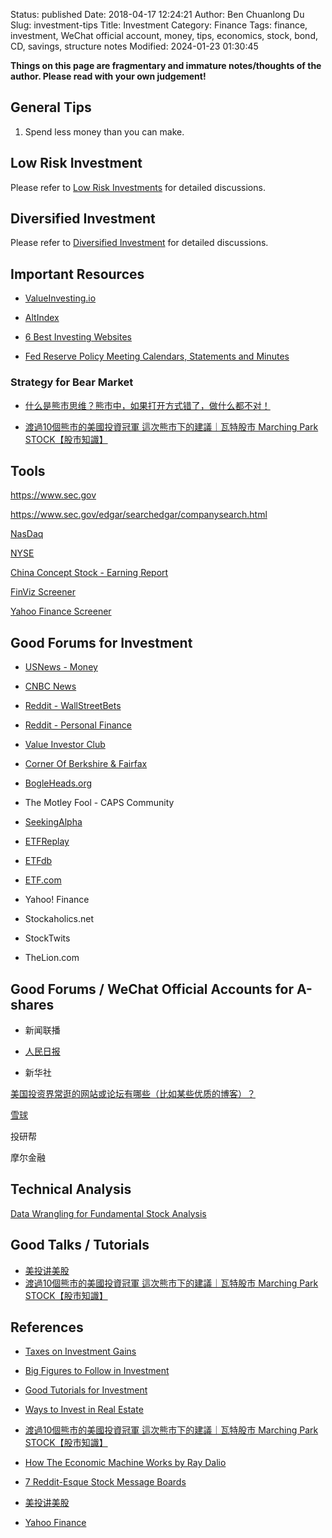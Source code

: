 Status: published
Date: 2018-04-17 12:24:21
Author: Ben Chuanlong Du
Slug: investment-tips
Title: Investment
Category: Finance
Tags: finance, investment, WeChat official account, money, tips, economics, stock, bond, CD, savings, structure notes
Modified: 2024-01-23 01:30:45

**Things on this page are fragmentary and immature notes/thoughts of the author. Please read with your own judgement!**

## General Tips 

1. Spend less money than you can make.


## Low Risk Investment

Please refer to
[Low Risk Investments]( https://www.legendu.net/misc/blog/low-risk-investments ) 
for detailed discussions.

## Diversified Investment

Please refer to 
[Diversified Investment]( https://www.legendu.net/misc/blog/diversified-investment )
for detailed discussions.

## Important Resources

- [ValueInvesting.io](https://valueinvesting.io/)

- [AltIndex](https://altindex.com/)

- [6 Best Investing Websites](https://www.columbia.edu/~tmd2142/6-best-investing-websites.html#:~:text=1.,ValueInvesting.io&text=You%20can%20also%20find%20other,you%20follow%20this%20investing%20philosophy.)

- [Fed Reserve Policy Meeting Calendars, Statements and Minutes](https://www.federalreserve.gov/monetarypolicy/fomccalendars.htm)

### Strategy for Bear Market

- [什么是熊市思维？熊市中，如果打开方式错了，做什么都不对！](https://www.youtube.com/watch?v=ja1509UzY2o)

- [渡過10個熊市的美國投資冠軍 這次熊市下的建議｜瓦特股市 Marching Park STOCK【股市知識】](https://www.youtube.com/watch?v=krMO0e9WhnI)

## Tools 

https://www.sec.gov

https://www.sec.gov/edgar/searchedgar/companysearch.html

[NasDaq](https://www.nasdaq.com/)

[NYSE](https://www.nyse.com/index)

[China Concept Stock - Earning Report](http://tech.sina.com.cn/focus/finance_report/)

[FinViz Screener](https://finviz.com/screener.ashx)

[Yahoo Finance Screener](https://finance.yahoo.com/screener)


## Good Forums for Investment

- [USNews - Money](https://money.usnews.com/investing?int=top_nav_Investing)

- [CNBC News](https://www.cnbc.com/)

- [Reddit - WallStreetBets](https://www.reddit.com/r/wallstreetbets/)

- [Reddit - Personal Finance](https://www.reddit.com/r/personalfinance/)

- [Value Investor Club](https://valueinvestorsclub.com/)

- [Corner Of Berkshire & Fairfax](https://thecobf.com/)

- [BogleHeads.org](https://www.bogleheads.org/forum/index.php)

- The Motley Fool - CAPS Community

- [SeekingAlpha](https://seekingalpha.com/)

- [ETFReplay](https://www.etfreplay.com/)

- [ETFdb](https://etfdb.com/)

- [ETF.com](https://www.etf.com/)

- Yahoo! Finance

- Stockaholics.net

- StockTwits

- TheLion.com

## Good Forums / WeChat Official Accounts for A-shares

- 新闻联播

- [人民日报](https://cn.chinadaily.com.cn/)

- 新华社

[美国投资界常逛的网站或论坛有哪些（比如某些优质的博客）？](https://www.zhihu.com/question/62023711)


[雪球](https://xueqiu.com/)

投研帮

摩尔金融

## Technical Analysis

[Data Wrangling for Fundamental Stock Analysis](https://alpha2phi.medium.com/data-wrangling-for-fundamental-stock-analysis-d9f5a3d36056)

## Good Talks / Tutorials

- [美投讲美股](https://www.youtube.com/channel/UCBUH38E0ngqvmTqdchWunwQ)
- [渡過10個熊市的美國投資冠軍 這次熊市下的建議｜瓦特股市 Marching Park STOCK【股市知識】](https://www.youtube.com/watch?v=krMO0e9WhnI)

## References

- [Taxes on Investment Gains]( https://www.legendu.net/misc/blog/taxes-on-investment-gains )

- [Big Figures to Follow in Investment](https://www.legendu.net/misc/blog/big-figures-to-follow-in-investment)

- [Good Tutorials for Investment](https://www.legendu.net/misc/blog/good-tutorials-for-investment)

- [Ways to Invest in Real Estate]( https://www.legendu.net/misc/blog/ways-to-invest-in-real-estate )

- [渡過10個熊市的美國投資冠軍 這次熊市下的建議｜瓦特股市 Marching Park STOCK【股市知識】](https://www.youtube.com/watch?v=krMO0e9WhnI)

- [How The Economic Machine Works by Ray Dalio](https://www.youtube.com/watch?v=PHe0bXAIuk0)

- [7 Reddit-Esque Stock Message Boards](https://money.usnews.com/investing/stock-market-news/slideshows/reddit-esque-stock-market-forums)

- [美投讲美股](https://www.youtube.com/channel/UCBUH38E0ngqvmTqdchWunwQ)

- [Yahoo Finance](https://finance.yahoo.com/news/)

